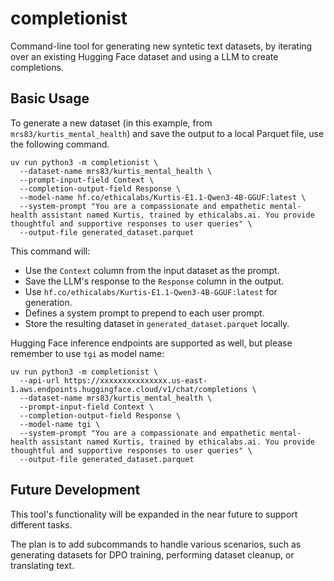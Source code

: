 # completionist

Command-line tool for generating new syntetic text datasets, by iterating over an existing Hugging Face dataset and using a LLM to create completions.

## Basic Usage

To generate a new dataset (in this example, from `mrs83/kurtis_mental_health`) and save the output to a local Parquet file, use the following command.

```
uv run python3 -m completionist \
  --dataset-name mrs83/kurtis_mental_health \
  --prompt-input-field Context \
  --completion-output-field Response \
  --model-name hf.co/ethicalabs/Kurtis-E1.1-Qwen3-4B-GGUF:latest \
  --system-prompt "You are a compassionate and empathetic mental-health assistant named Kurtis, trained by ethicalabs.ai. You provide thoughtful and supportive responses to user queries" \
  --output-file generated_dataset.parquet
```

This command will:

- Use the `Context` column from the input dataset as the prompt.
- Save the LLM's response to the `Response` column in the output.
- Use `hf.co/ethicalabs/Kurtis-E1.1-Qwen3-4B-GGUF:latest` for generation.
- Defines a system prompt to prepend to each user prompt.
- Store the resulting dataset in `generated_dataset.parquet` locally.

Hugging Face inference endpoints are supported as well, but please remember to use `tgi` as model name:

```
uv run python3 -m completionist \
  --api-url https://xxxxxxxxxxxxxxx.us-east-1.aws.endpoints.huggingface.cloud/v1/chat/completions \
  --dataset-name mrs83/kurtis_mental_health \
  --prompt-input-field Context \
  --completion-output-field Response \
  --model-name tgi \
  --system-prompt "You are a compassionate and empathetic mental-health assistant named Kurtis, trained by ethicalabs.ai. You provide thoughtful and supportive responses to user queries" \
  --output-file generated_dataset.parquet
```

## Future Development

This tool's functionality will be expanded in the near future to support different tasks. 

The plan is to add subcommands to handle various scenarios, such as generating datasets for DPO training, performing dataset cleanup, or translating text.
